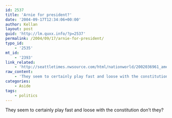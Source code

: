 ```yaml
---
id: 2537
title: 'Arnie for president?'
date: '2004-09-17T12:34:06+00:00'
author: Kellan
layout: post
guid: 'http://lm.quxx.info/?p=2537'
permalink: /2004/09/17/arnie-for-president/
typo_id:
    - '2535'
mt_id:
    - '2393'
link_related:
    - 'http://seattletimes.nwsource.com/html/nationworld/2002036961_amendment16.html'
raw_content:
    - 'They seem to certainly play fast and loose with the constitution don\''t they?'
categories:
    - Aside
tags:
    - politics
---
```


They seem to certainly play fast and loose with the constitution don’t they?